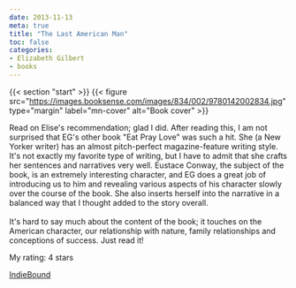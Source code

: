 ```yaml
---
date: 2013-11-13
meta: true
title: "The Last American Man"
toc: false
categories:
- Elizabeth Gilbert
- books
---
```


{{< section "start" >}}
{{< figure src="https://images.booksense.com/images/834/002/9780142002834.jpg" type="margin" label="mn-cover" alt="Book cover" >}}

Read on Elise's recommendation; glad I did. After reading this, I am not surprised that EG's other book "Eat Pray Love" was such a hit. She (a New Yorker writer) has an almost pitch-perfect magazine-feature writing style. It's not exactly my favorite type of writing, but I have to admit that she crafts her sentences and narratives very well. Eustace Conway, the subject of the book, is an extremely interesting character, and EG does a great job of introducing us to him and revealing various aspects of his character slowly over the course of the book. She also inserts herself into the narrative in a balanced way that I thought added to the story overall.<br /><br />It's hard to say much about the content of the book; it touches on the American character, our relationship with nature, family relationships and conceptions of success. Just read it!

My rating: 4 stars  

[IndieBound](https://www.indiebound.org/book/9780142002834)
